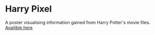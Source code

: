 # Harry Pixel
A poster visualising information gained from Harry Potter's movie files.
[Availible here](https://k-sap.github.io/harry_pixel/hp.html)
